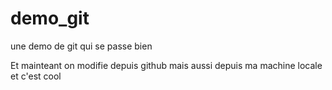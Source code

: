 # demo_git
une demo de git qui se passe bien

Et mainteant on modifie depuis github
mais aussi depuis ma machine locale et c'est cool
